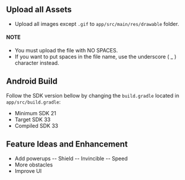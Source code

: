 ## Upload all Assets
- Upload all images except `.gif` to `app/src/main/res/drawable` folder.

 #### NOTE
- You must upload the file with NO SPACES. 
- If you want to put spaces in the file name, use the underscore ( _ ) character instead.

## Android Build
Follow the SDK version bellow by changing the `build.gradle` located in `app/src/build.gradle`:
- Minimum SDK 21
- Target SDK 33
- Compiled SDK 33

## Feature Ideas and Enhancement
- Add powerups 
-- Shield
-- Invincible
-- Speed
- More obstacles
- Improve UI
